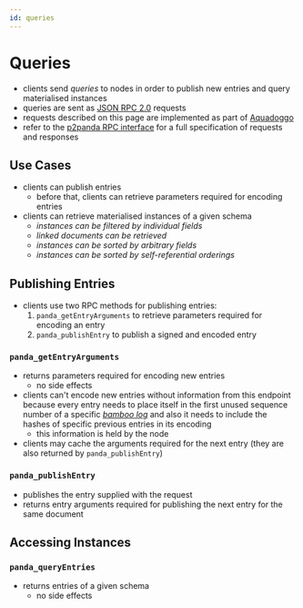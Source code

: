 ```yaml
---
id: queries
---
```


# Queries

- clients send _queries_ to nodes in order to publish new entries and query materialised instances
- queries are sent as [JSON RPC 2.0][json_rpc] requests
- requests described on this page are implemented as part of [Aquadoggo][aquadoggo]
- refer to the [p2panda RPC interface][p2panda_openrpc] for a full specification of requests and responses

## Use Cases

- clients can publish entries
    - before that, clients can retrieve parameters required for encoding entries
- clients can retrieve materialised instances of a given schema
    - _instances can be filtered by individual fields_
    - _linked documents can be retrieved_
    - _instances can be sorted by arbitrary fields_
    - _instances can be sorted by self-referential orderings_

## Publishing Entries

- clients use two RPC methods for publishing entries:
    1. `panda_getEntryArguments` to retrieve parameters required for encoding an entry
    2. `panda_publishEntry` to publish a signed and encoded entry

### `panda_getEntryArguments`

- returns parameters required for encoding new entries
    - no side effects
- clients can't encode new entries without information from this endpoint because every entry needs to place itself in the first unused sequence number of a specific [_bamboo log_][encoding] and also it needs to include the hashes of specific previous entries in its encoding
    - this information is held by the node
- clients may cache the arguments required for the next entry (they are also returned by `panda_publishEntry`)

### `panda_publishEntry`

- publishes the entry supplied with the request
- returns entry arguments required for publishing the next entry for the same document

## Accessing Instances

### `panda_queryEntries`

- returns entries of a given schema
    - no side effects


[aquadoggo]: https://github.com/p2panda/aquadoggo
[encoding]: /docs/writing-data/bamboo
[json_rpc]: https://en.wikipedia.org/wiki/JSON-RPC
[p2panda_openrpc]: https://playground.open-rpc.org/?schemaUrl=https://raw.githubusercontent.com/p2panda/p2panda/main/p2panda-js/openrpc.json
